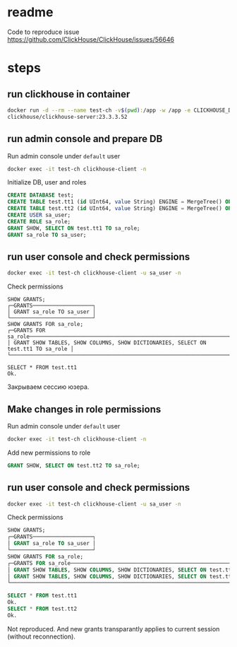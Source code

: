 
# readme

Code to reproduce issue https://github.com/ClickHouse/ClickHouse/issues/56646


# steps

## run clickhouse in container

```bash
docker run -d --rm --name test-ch -v$(pwd):/app -w /app -e CLICKHOUSE_DEFAULT_ACCESS_MANAGEMENT=1 \
clickhouse/clickhouse-server:23.3.3.52
```

## run admin console and prepare DB

Run admin console under `default` user

```bash
docker exec -it test-ch clickhouse-client -n
```

Initialize DB, user and roles

```sql
CREATE DATABASE test;
CREATE TABLE test.tt1 (id UInt64, value String) ENGINE = MergeTree() ORDER BY id;
CREATE TABLE test.tt2 (id UInt64, value String) ENGINE = MergeTree() ORDER BY id;
CREATE USER sa_user;
CREATE ROLE sa_role;
GRANT SHOW, SELECT ON test.tt1 TO sa_role;
GRANT sa_role TO sa_user;
```

## run user console and check permissions

```bash
docker exec -it test-ch clickhouse-client -u sa_user -n
```

Check permissions

```
SHOW GRANTS;
┌─GRANTS───────────────────┐
│ GRANT sa_role TO sa_user │
└──────────────────────────┘
SHOW GRANTS FOR sa_role;
┌─GRANTS FOR sa_role────────────────────────────────────────────────────────────────┐
│ GRANT SHOW TABLES, SHOW COLUMNS, SHOW DICTIONARIES, SELECT ON test.tt1 TO sa_role │
└───────────────────────────────────────────────────────────────────────────────────┘

SELECT * FROM test.tt1
Ok.
```

Закрываем сессию юзера.


## Make changes in role permissions

Run admin console under `default` user

```bash
docker exec -it test-ch clickhouse-client -n
```

Add new permissions to role

```sql
GRANT SHOW, SELECT ON test.tt2 TO sa_role;
```


## run user console and check permissions

```bash
docker exec -it test-ch clickhouse-client -u sa_user -n
```

Check permissions

```sql
SHOW GRANTS;
┌─GRANTS───────────────────┐
│ GRANT sa_role TO sa_user │
└──────────────────────────┘
SHOW GRANTS FOR sa_role;
┌─GRANTS FOR sa_role────────────────────────────────────────────────────────────────┐
│ GRANT SHOW TABLES, SHOW COLUMNS, SHOW DICTIONARIES, SELECT ON test.tt1 TO sa_role │
│ GRANT SHOW TABLES, SHOW COLUMNS, SHOW DICTIONARIES, SELECT ON test.tt2 TO sa_role │
└───────────────────────────────────────────────────────────────────────────────────┘

SELECT * FROM test.tt1
Ok.
SELECT * FROM test.tt2
Ok.
```

Not reproduced. And new grants transparantly applies to current session (without reconnection).

